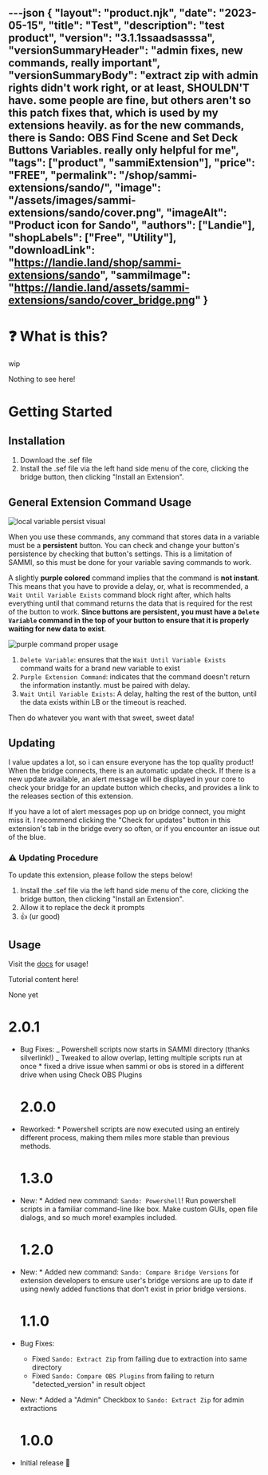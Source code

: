 ---json
{
  "layout": "product.njk",
  "date": "2023-05-15",
  "title": "Test",
  "description": "test product",
  "version": "3.1.1ssaadsasssa",
  "versionSummaryHeader": "admin fixes, new commands, really important",
  "versionSummaryBody": "extract zip with admin rights didn't work right, or at least, SHOULDN'T have. some people are fine, but others aren't so this patch fixes that, which is used by my extensions heavily. as for the new commands, there is Sando: OBS Find Scene and Set Deck Buttons Variables. really only helpful for me",
  "tags": ["product", "sammiExtension"],
  "price": "FREE",
  "permalink": "/shop/sammi-extensions/sando/",
  "image": "/assets/images/sammi-extensions/sando/cover.png",
  "imageAlt": "Product icon for Sando",
  "authors": ["Landie"],
  "shopLabels": ["Free", "Utility"],
  "downloadLink": "https://landie.land/shop/sammi-extensions/sando",
  "sammiImage": "https://landie.land/assets/sammi-extensions/sando/cover_bridge.png"
}
---

<!--overview start-->

# ❓ What is this?

wip

<!--overview end-->
<!-- more -->
<!--Overview Right Side start-->

Nothing to see here!

<!--Overview Right Side end-->
<!-- more -->
<!--setup start-->

# Getting Started

## Installation

1.  Download the .sef file
2.  Install the .sef file via the left hand side menu of the core, clicking the bridge button, then clicking "Install an Extension".

## General Extension Command Usage

![local variable persist visual](./command-usage-1.png)

When you use these commands, any command that stores data in a variable must be a **persistent** button. You can check and change your button's persistence by checking that button's settings. This is a limitation of SAMMI, so this must be done for your variable saving commands to work.

A slightly **purple colored** command implies that the command is **not instant**. This means that you have to provide a delay, or, what is recommended, a `Wait Until Variable Exists` command block right after, which halts everything until that command returns the data that is required for the rest of the button to work. **Since buttons are persistent, you must have a `Delete Variable` command in the top of your button to ensure that it is properly waiting for new data to exist**.

![purple command proper usage](./command-usage-2.png)

1.  `Delete Variable`: ensures that the `Wait Until Variable Exists` command waits for a brand new variable to exist
2.  `Purple Extension Command`: indicates that the command doesn't return the information instantly. must be paired with delay.
3.  `Wait Until Variable Exists`: A delay, halting the rest of the button, until the data exists within LB or the timeout is reached.

Then do whatever you want with that sweet, sweet data!

## Updating

I value updates a lot, so i can ensure everyone has the top quality product! When the bridge connects, there is an automatic update check. If there is a new update available, an alert message will be displayed in your core to check your bridge for an update button which checks, and provides a link to the releases section of this extension.

If you have a lot of alert messages pop up on bridge connect, you might miss it. I recommend clicking the "Check for updates" button in this extension's tab in the bridge every so often, or if you encounter an issue out of the blue.

### ⚠ Updating Procedure

To update this extension, please follow the steps below!

1.  Install the .sef file via the left hand side menu of the core, clicking the bridge button, then clicking "Install an Extension".
2.  Allow it to replace the deck it prompts
3.  👍 (ur good)

## Usage

Visit the [docs](#documentation) for usage!

<!--setup end-->
<!-- more -->
<!--tutorials start-->

Tutorial content here!

<!--tutorials end-->
<!-- more -->
<!-- troubleshooting start-->

None yet

<!-- troubleshooting end-->
<!-- more -->
<!--patchnotes start-->

# 2.0.1

- Bug Fixes:
  _ Powershell scripts now starts in SAMMI directory (thanks silverlink!)
  _ Tweaked to allow overlap, letting multiple scripts run at once \* fixed a drive issue when sammi or obs is stored in a different drive when using Check OBS Plugins

  # 2.0.0

- Reworked: \* Powershell scripts are now executed using an entirely different process, making them miles more stable than previous methods.

  # 1.3.0

- New: \* Added new command: `Sando: Powershell`! Run powershell scripts in a familiar command-line like box. Make custom GUIs, open file dialogs, and so much more! examples included.

  # 1.2.0

- New: \* Added new command: `Sando: Compare Bridge Versions` for extension developers to ensure user's bridge versions are up to date if using newly added functions that don't exist in prior bridge versions.

  # 1.1.0

- Bug Fixes:
  - Fixed `Sando: Extract Zip` from failing due to extraction into same directory
  - Fixed `Sando: Compare OBS Plugins` from failing to return "detected_version" in result object
- New: \* Added a "Admin" Checkbox to `Sando: Extract Zip` for admin extractions

  # 1.0.0

- Initial release 🎉

<!--patchnotes end-->
